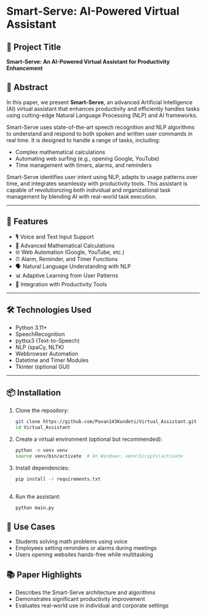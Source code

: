# Smart-Serve: AI-Powered Virtual Assistant

## 📄 Project Title
**Smart-Serve: An AI-Powered Virtual Assistant for Productivity Enhancement**

## 🧠 Abstract
In this paper, we present **Smart-Serve**, an advanced Artificial Intelligence (AI) virtual assistant that enhances productivity and efficiently handles tasks using cutting-edge Natural Language Processing (NLP) and AI frameworks.

Smart-Serve uses state-of-the-art speech recognition and NLP algorithms to understand and respond to both spoken and written user commands in real time. It is designed to handle a range of tasks, including:

- Complex mathematical calculations
- Automating web surfing (e.g., opening Google, YouTube)
- Time management with timers, alarms, and reminders

Smart-Serve identifies user intent using NLP, adapts to usage patterns over time, and integrates seamlessly with productivity tools. This assistant is capable of revolutionizing both individual and organizational task management by blending AI with real-world task execution.

---

## 🚀 Features

- 🎙️ Voice and Text Input Support  
- 🧮 Advanced Mathematical Calculations  
- 🌐 Web Automation (Google, YouTube, etc.)  
- ⏰ Alarm, Reminder, and Timer Functions  
- 🗣️ Natural Language Understanding with NLP  
- 📊 Adaptive Learning from User Patterns  
- 🧩 Integration with Productivity Tools

---

## 🛠️ Technologies Used

- Python 3.11+
- SpeechRecognition
- pyttsx3 (Text-to-Speech)
- NLP (spaCy, NLTK)
- Webbrowser Automation
- Datetime and Timer Modules
- Tkinter (optional GUI)

---

## 📦 Installation

1. Clone the repository:
   ```bash
   git clone https://github.com/Pavan143Kundeti/Virtual_Assistant.git
   cd Virtual_Assistant


2. Create a virtual environment (optional but recommended):

   ```bash
   python -m venv venv
   source venv/bin/activate  # On Windows: venv\Scripts\activate
   

3. Install dependencies:

   ```bash
   pip install -r requirements.txt
  

4. Run the assistant:

   ```bash
   python main.py
   ```



## 🧪 Use Cases

* Students solving math problems using voice
* Employees setting reminders or alarms during meetings
* Users opening websites hands-free while multitasking


## 📚 Paper Highlights

* Describes the Smart-Serve architecture and algorithms
* Demonstrates significant productivity improvement
* Evaluates real-world use in individual and corporate settings



